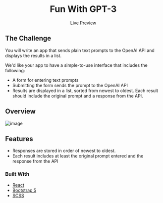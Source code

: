 <h1 align="center">Fun With GPT-3</h1>

<div align="center">
     <a href="https://fun-with-gpt-3-weld.vercel.app/" target="_blank">Live Preview</a>
</div>

## The Challenge
You will write an app that sends plain text prompts to the OpenAI API and displays the results in a list.

We'd like your app to have a simple-to-use interface that includes the following:
- A form for entering text prompts
- Submitting the form sends the prompt to the OpenAI API
- Results are displayed in a list, sorted from newest to oldest. Each result should include the original prompt and a response from the API.

## Overview

![image](https://user-images.githubusercontent.com/32205725/169082061-a7aeb449-17e1-469e-937a-7fa15abf5fd5.png)


## Features
- Responses are stored in order of newest to oldest.
- Each result includes at least the original prompt entered and the response from the API

### Built With

- [React](https://reactjs.org/)
- [Bootstrap 5](https://getbootstrap.com/docs/5.0/getting-started/introduction/)
- [SCSS](https://sass-lang.com/documentation)
